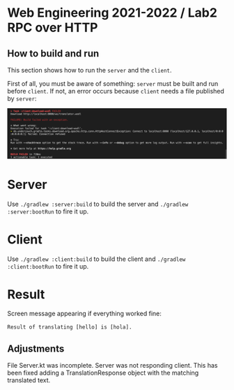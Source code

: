 # Web Engineering 2021-2022 / Lab2 RPC over HTTP


## How to build and run 

This section shows how to run the `server` and the `client`. 

First of all, you must be aware of something: `server` must be built and run before `client`.
If not, an error occurs because `client` needs a file published by `server`:

![alt text](https://github.com/pabloJordan24/lab2-rpc-over-http/blob/work/error.png?raw=true)

# Server

Use `./gradlew :server:build` to build the server and `./gradlew :server:bootRun` to fire it up.

# Client

Use `./gradlew :client:build` to build the client and `./gradlew :client:bootRun` to fire it up.

# Result

Screen message appearing if everything worked fine: 
```
Result of translating [hello] is [hola].
```

## Adjustments

File Server.kt was incomplete. Server was not responding client. This has been fixed adding 
a TranslationResponse object with the matching translated text.
